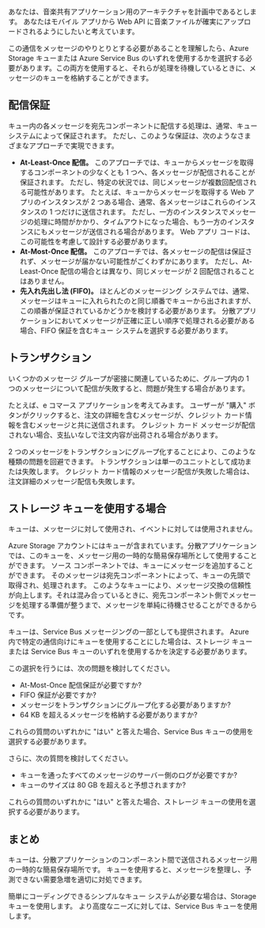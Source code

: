 あなたは、音楽共有アプリケーション用のアーキテクチャを計画中であるとします。 あなたはモバイル アプリから Web API に音楽ファイルが確実にアップロードされるようにしたいと考えています。

この通信をメッセージのやりとりとする必要があることを理解したら、Azure Storage キューまたは Azure Service Bus のいずれを使用するかを選択する必要があります。この両方を使用すると、それらが処理を待機しているときに、メッセージのキューを格納することができます。

## <a name="delivery-guarantees"></a>配信保証

キュー内の各メッセージを宛先コンポーネントに配信する処理は、通常、キュー システムによって保証されます。 ただし、このような保証は、次のようなさまざまなアプローチで実現できます。

- **At-Least-Once 配信。** このアプローチでは、キューからメッセージを取得するコンポーネントの少なくとも 1 つへ、各メッセージが配信されることが保証されます。 ただし、特定の状況では、同じメッセージが複数回配信される可能性があります。 たとえば、キューからメッセージを取得する Web アプリのインスタンスが 2 つある場合、通常、各メッセージはこれらのインスタンスの 1 つだけに送信されます。 ただし、一方のインスタンスでメッセージの処理に時間がかかり、タイムアウトになった場合、もう一方のインスタンスにもメッセージが送信される場合があります。 Web アプリ コードは、この可能性を考慮して設計する必要があります。
- **At-Most-Once 配信。** このアプローチでは、各メッセージの配信は保証されず、メッセージが届かない可能性がごくわずかにあります。 ただし、At-Least-Once 配信の場合とは異なり、同じメッセージが 2 回配信されることはありません。
- **先入れ先出し法 (FIFO)。** ほとんどのメッセージング システムでは、通常、メッセージはキューに入れられたのと同じ順番でキューから出されますが、この順番が保証されているかどうかを検討する必要があります。 分散アプリケーションにおいてメッセージが正確に正しい順序で処理される必要がある場合、FIFO 保証を含むキュー システムを選択する必要があります。

## <a name="transactions"></a>トランザクション

いくつかのメッセージ グループが密接に関連しているために、グループ内の 1 つのメッセージについて配信が失敗すると、問題が発生する場合があります。

たとえば、e コマース アプリケーションを考えてみます。 ユーザーが "購入" ボタンがクリックすると、注文の詳細を含むメッセージが、クレジット カード情報を含むメッセージと共に送信されます。 クレジット カード メッセージが配信されない場合、支払いなしで注文内容が出荷される場合があります。

2 つのメッセージをトランザクションにグループ化することにより、このような種類の問題を回避できます。 トランザクションは単一のユニットとして成功または失敗します。 クレジット カード情報のメッセージ配信が失敗した場合は、注文詳細のメッセージ配信も失敗します。

## <a name="when-to-use-storage-queues"></a>ストレージ キューを使用する場合

キューは、メッセージに対して使用され、イベントに対しては使用されません。

Azure Storage アカウントにはキューが含まれています。分散アプリケーションでは、このキューを、メッセージ用の一時的な簡易保存場所として使用することができます。 ソース コンポーネントでは、キューにメッセージを追加することができます。 そのメッセージは宛先コンポーネントによって、キューの先頭で取得され、処理されます。 このようなキューにより、メッセージ交換の信頼性が向上します。それは混み合っているときに、宛先コンポーネント側でメッセージを処理する準備が整うまで、メッセージを単純に待機させることができるからです。

キューは、Service Bus メッセージングの一部としても提供されます。 Azure 内で特定の通信向けにキューを使用することにした場合は、ストレージ キューまたは Service Bus キューのいずれを使用するかを決定する必要があります。

この選択を行うには、次の問題を検討してください。

- At-Most-Once 配信保証が必要ですか?
- FIFO 保証が必要ですか?
- メッセージをトランザクションにグループ化する必要がありますか?
- 64 KB を超えるメッセージを格納する必要がありますか?

これらの質問のいずれかに "はい" と答えた場合、Service Bus キューの使用を選択する必要があります。

さらに、次の質問を検討してください。

- キューを通ったすべてのメッセージのサーバー側のログが必要ですか?
- キューのサイズは 80 GB を超えると予想されますか?

これらの質問のいずれかに "はい" と答えた場合、ストレージ キューの使用を選択する必要があります。

## <a name="summary"></a>まとめ

キューは、分散アプリケーションのコンポーネント間で送信されるメッセージ用の一時的な簡易保存場所です。 キューを使用すると、メッセージを整理し、予測できない需要急増を適切に対処できます。

簡単にコーディングできるシンプルなキュー システムが必要な場合は、Storage キューを使用します。 より高度なニーズに対しては、Service Bus キューを使用します。